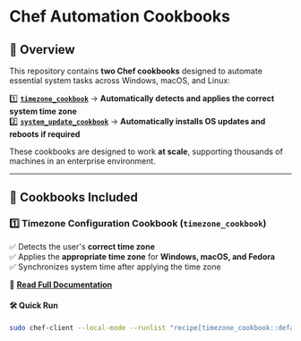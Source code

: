 # Chef Automation Cookbooks

## 📌 Overview
This repository contains **two Chef cookbooks** designed to automate essential system tasks across Windows, macOS, and Linux:

1️⃣ **[`timezone_cookbook`](cookbooks/timezone_cookbook/README.md)** → **Automatically detects and applies the correct system time zone**  
2️⃣ **[`system_update_cookbook`](cookbooks/system_update_cookbook/README.md)** → **Automatically installs OS updates and reboots if required**  

These cookbooks are designed to work **at scale**, supporting thousands of machines in an enterprise environment.

---

## 🚀 Cookbooks Included

### **1️⃣ Timezone Configuration Cookbook (`timezone_cookbook`)**
✅ Detects the user's **correct time zone**  
✅ Applies the **appropriate time zone** for **Windows, macOS, and Fedora**  
✅ Synchronizes system time after applying the time zone  

📖 **[Read Full Documentation](./timezone_cookbook/README.md)**  

#### **🛠 Quick Run**
```sh
sudo chef-client --local-mode --runlist "recipe[timezone_cookbook::default]"
